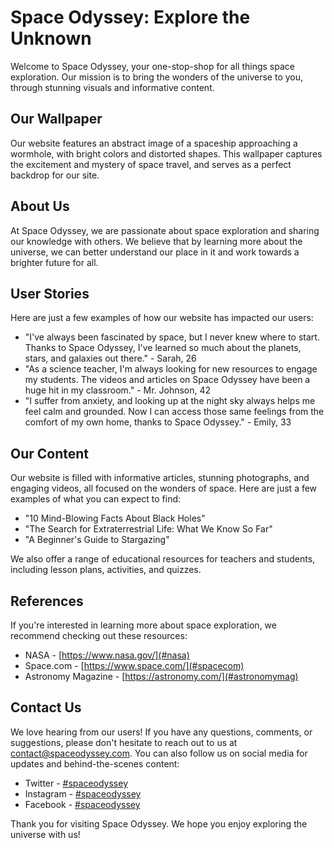 <!--
Write me content for website with wallpaper which alt text is:

"An abstract image of a spaceship approaching a wormhole, with bright colors and distorted shapes."

The name/title of the page should not be 1:1 copy of the alt text but rather a real content of the website which is using this wallpaper.

- Use markdown format
- Start with the heading
- The content should look like a real website
- Include real sections like references, contact, user stories, etc. use things relevant to the page purpose.
- Feel free to use structure like headings, bullets, numbering, blockquotes, paragraphs, horizontal lines, etc.
- You can use formatting like bold or _italic_
- You can include UTF-8 emojis
- Links should be only #hash anchors (and you can refer to the document itself)
- Do not include images
-->

<!--font:Montserrat-->

# Space Odyssey: Explore the Unknown

Welcome to Space Odyssey, your one-stop-shop for all things space exploration. Our mission is to bring the wonders of the universe to you, through stunning visuals and informative content.

## Our Wallpaper

Our website features an abstract image of a spaceship approaching a wormhole, with bright colors and distorted shapes. This wallpaper captures the excitement and mystery of space travel, and serves as a perfect backdrop for our site.

## About Us

At Space Odyssey, we are passionate about space exploration and sharing our knowledge with others. We believe that by learning more about the universe, we can better understand our place in it and work towards a brighter future for all.

## User Stories

Here are just a few examples of how our website has impacted our users:

-   "I've always been fascinated by space, but I never knew where to start. Thanks to Space Odyssey, I've learned so much about the planets, stars, and galaxies out there." - Sarah, 26
-   "As a science teacher, I'm always looking for new resources to engage my students. The videos and articles on Space Odyssey have been a huge hit in my classroom." - Mr. Johnson, 42
-   "I suffer from anxiety, and looking up at the night sky always helps me feel calm and grounded. Now I can access those same feelings from the comfort of my own home, thanks to Space Odyssey." - Emily, 33

## Our Content

Our website is filled with informative articles, stunning photographs, and engaging videos, all focused on the wonders of space. Here are just a few examples of what you can expect to find:

-   "10 Mind-Blowing Facts About Black Holes"
-   "The Search for Extraterrestrial Life: What We Know So Far"
-   "A Beginner's Guide to Stargazing"

We also offer a range of educational resources for teachers and students, including lesson plans, activities, and quizzes.

## References

If you're interested in learning more about space exploration, we recommend checking out these resources:

-   NASA - [https://www.nasa.gov/](#nasa)
-   Space.com - [https://www.space.com/](#spacecom)
-   Astronomy Magazine - [https://astronomy.com/](#astronomymag)

## Contact Us

We love hearing from our users! If you have any questions, comments, or suggestions, please don't hesitate to reach out to us at [contact@spaceodyssey.com](mailto:contact@spaceodyssey.com). You can also follow us on social media for updates and behind-the-scenes content:

-   Twitter - [#spaceodyssey](#twitter)
-   Instagram - [#spaceodyssey](#instagram)
-   Facebook - [#spaceodyssey](#facebook)

Thank you for visiting Space Odyssey. We hope you enjoy exploring the universe with us!
